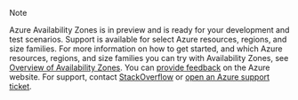 > [!NOTE]
> Azure Availability Zones is in preview and is ready for your development and test scenarios. Support is available for select Azure resources, regions, and size families. For more information on how to get started, and which Azure resources, regions, and size families you can try with Availability Zones, see [Overview of Availability Zones](../articles/availability-zones/az-overview.md). You can [provide feedback](https://feedback.azure.com/forums/905206-global-infrastructure/category/319507-availability-zones) on the Azure website. For support, contact [StackOverflow]( https://stackoverflow.com/questions/tagged/azure-availability-zones) or [open an Azure support ticket](../articles/azure-supportability/how-to-create-azure-support-request.md).
>
